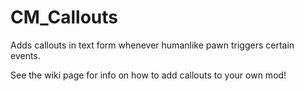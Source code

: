 # CM_Callouts

Adds callouts in text form whenever humanlike pawn triggers certain events.

See the wiki page for info on how to add callouts to your own mod!
